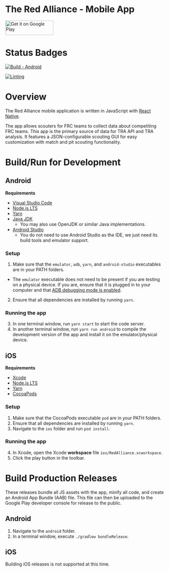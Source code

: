 # The Red Alliance - Mobile App

<a href="https://play.google.com/store/apps/details?id=com.redalliance" target="_blank"><img alt="Get it on Google Play" src="https://imgur.com/YQzmZi9.png" width="153" height="46"></a>

# Status Badges

[![Build - Android](https://github.com/titanscouting/red-alliance-mobile/actions/workflows/build-android.yml/badge.svg)](https://github.com/titanscouting/red-alliance-mobile/actions/workflows/build-android.yml)

[![Linting](https://github.com/titanscouting/red-alliance-mobile/actions/workflows/lint.yml/badge.svg)](https://github.com/titanscouting/red-alliance-mobile/actions/workflows/lint.yml)

# Overview
The Red Alliance mobile application is written in JavaScript with [React Native](https://reactnative.dev/). 

The app allows scouters for FRC teams to collect data about competiting FRC teams. This app is the primary source of data for TRA API and TRA analysis. It features a JSON-configurable scouting GUI for easy customization with match and pit scouting functionality.  

# Build/Run for Development

## Android
**Requirements**
- [Visual Studio Code](https://code.visualstudio.com/)
- [Node.js LTS](https://nodejs.org/) 
- [Yarn](https://classic.yarnpkg.com/en/docs/install)
- [Java JDK](https://www.oracle.com/java/technologies/javase/javase-jdk8-downloads.html)
  - You may also use OpenJDK or similar Java implementations.
- [Android Studio](https://developer.android.com/studio)
  - You do not need to use Android Studio as the IDE, we just need its build tools and emulator support.

### Setup 
1. Make sure that the `emulator`, `adb`, `yarn`, and `android-studio` executables are in your PATH folders.
  - The `emulator` executable does not need to be present if you are testing on a physical device. If you are, ensure that it is plugged in to your computer and that [ADB debugging mode is enabled](https://developer.android.com/studio/command-line/adb#Enabling).
2. Ensure that all dependencies are installed by running `yarn`.
### Running the app
3. In one terminal window, run `yarn start` to start the code server.
4. In another terminal window, run `yarn run android` to compile the development version of the app and install it on the emulator/physical device.

## iOS
**Requirements**
- [Xcode](https://developer.apple.com/xcode/)
- [Node.js LTS](https://nodejs.org/)
- [Yarn](https://classic.yarnpkg.com/en/docs/install)
- [CocoaPods](https://cocoapods.org/)
### Setup
1. Make sure that the CocoaPods executable `pod` are in your PATH folders.
2. Ensure that all dependencies are installed by running `yarn`.
3. Navigate to the `ios` folder and run `pod install`.
### Running the app
4. In Xcode, open the Xcode **workspace** file `ios/RedAlliance.xcworkspace`. 
5. Click the play button in the toolbar.

# Build Production Releases
These releases bundle all JS assets with the app, minify all code, and create an Android App Bundle (AAB) file. This file can then be uploaded to the Google Play developer console for release to the public. 

## Android
1. Navigate to the `android` folder. 
2. In a terminal window, execute `./gradlew bundleRelease`.

## iOS
Building iOS releases is not supported at this time.